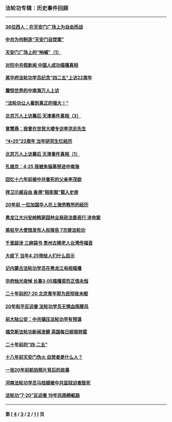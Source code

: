 ### 法轮功专辑：历史事件回顾
---
#### [36位西人：在天安门广场上为自由而战](../../pages/nf5793/n13390029.md?04110430) 
#### [中共为何制造“天安门自焚案”](../../pages/nf5793/n13183270.md?04110430) 
#### [天安门广场上的“呐喊”（1）](../../pages/nf5793/n13105277.md?04110430) 
#### [对抗中共假新闻 中国人成功插播真相](../../pages/nf5793/n12910618.md?04110430) 
#### [美华府法轮功学员纪念“四二五”上访22周年](../../pages/nf5793/n12904445.md?04110430) 
#### [震惊世界的中南海万人上访](../../pages/nf5793/n12903976.md?04110430) 
#### [“法轮功让人看到真正的强大！”](../../pages/nf5793/n12903195.md?04110430) 
#### [北京万人上访幕后 天津事件真相（3）](../../pages/nf5793/n12902807.md?04110430) 
#### [曾慧燕：我曾在世贸大楼专访李洪志先生](../../pages/nf5793/n12898729.md?04110430) 
#### [“4•25”22周年 当年研究生忆经历](../../pages/nf5793/n12894152.md?04110430) 
#### [北京万人上访幕后 天津事件真相（1）](../../pages/nf5793/n12885174.md?04110430) 
#### [孔维京：4·25 我被朱镕基带进中南海](../../pages/nf5793/n12864987.md?04110430) 
#### [回忆十六年前被中共害死的父亲李茂勋](../../pages/nf5793/n12880270.md?04110430) 
#### [捍卫示威自由 香港“阻街案”载入史册](../../pages/nf5793/n12811245.md?04110430) 
#### [20年前 一位加国华人在上海劳教所的经历](../../pages/nf5793/n12707932.md?04110430) 
#### [黑龙江大兴安岭韩家园林业局政法委恶行 涉命案](../../pages/nf5793/n12622815.md?04110430) 
#### [美驻华大使馆发布人权报告 7次提法轮功](../../pages/nf5793/n12520541.md?04110430) 
#### [千里跋涉 三麻袋书 贵州古稀老人台湾传福音](../../pages/nf5793/n12198750.md?04110430) 
#### [大疫下 当年4.25带给人们什么启示](../../pages/nf5793/n12058565.md?04110430) 
#### [记内蒙古法轮功学员在黑龙江电视插播](../../pages/nf5793/n11699194.md?04110430) 
#### [华府烛光夜悼 长春3·05插播英烈正信永恒](../../pages/nf5793/n11397432.md?04110430) 
#### [二十年前的7·20 北京青年郭为民彻夜未眠](../../pages/nf5793/n11354195.md?04110430) 
#### [20年和平反迫害 法轮功学员无惧血雨腥风](../../pages/nf5793/n11348279.md?04110430) 
#### [前大陆公安：中共镇压法轮功早有预谋](../../pages/nf5793/n11352168.md?04110430) 
#### [福克斯法轮功新闻发酵  英国每日邮报转载](../../pages/nf5793/n11285952.md?04110430) 
#### [二十年前的“四·二五”](../../pages/nf5793/n11207639.md?04110430) 
#### [十八年前天安门伪火 自焚者是什么人？](../../pages/nf5793/n10996556.md?04110430) 
#### [一张20年前航拍照片背后的故事](../../pages/nf5793/n10693797.md?04110430) 
#### [河南法轮功学员马桂娥被中共监狱迫害致死](../../pages/nf5793/n10684974.md?04110430) 
#### [法轮功“7‧20”反迫害 19年风雨崎岖路](../../pages/nf5793/n10570834.md?04110430) 

---
#### 第 [ [4](./4.md?04110430) / [3](./3.md?04110430) / [2](./2.md?04110430) / [1](./1.md?04110430) ] 页
